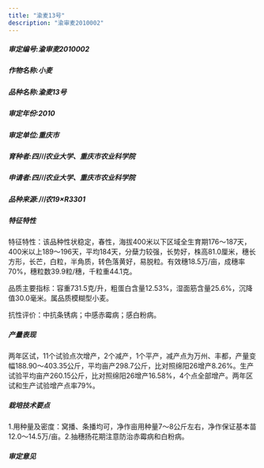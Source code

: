 ```yaml
---
title: "渝麦13号"
description: "渝审麦2010002"
---
```

##### 审定编号:渝审麦2010002

##### 作物名称:小麦

##### 品种名称:渝麦13号

##### 审定年份:2010

##### 审定单位:重庆市

##### 育种者:四川农业大学、重庆市农业科学院

##### 申请者:四川农业大学、重庆市农业科学院

##### 品种来源:川农19×R3301

##### 特征特性
特征特性：该品种性状稳定，春性，海拔400米以下区域全生育期176～187天，400米以上189～196天，平均184天，分蘖力较强，长势好，株高81.0厘米，穗长方形，长芒，白粒，半角质，转色落黄好，易脱粒。有效穗18.5万/亩，成穗率70%，穗粒数39.9粒/穗，千粒重44.1克。
品质主要指标：容重731.5克/升，粗蛋白含量12.53%，湿面筋含量25.6%，沉降值30.0毫米。属品质模糊型小麦。
抗性评价：中抗条锈病；中感赤霉病；感白粉病。


##### 产量表现
两年区试，11个试验点次增产，2个减产，1个平产，减产点为万州、丰都，产量变幅188.90～403.35公斤，平均亩产298.7公斤，比对照绵阳26增产8.26%。生产试验平均亩产260.15公斤，比对照绵阳26增产16.58%，4个点全部增产。两年区试和生产试验增产点率79%。

##### 栽培技术要点
1.用种量及密度：窝播、条播均可，净作亩用种量7～8公斤左右，净作保证基本苗12.0～14.5万/亩。2.抽穗扬花期注意防治赤霉病和白粉病。

##### 审定意见

